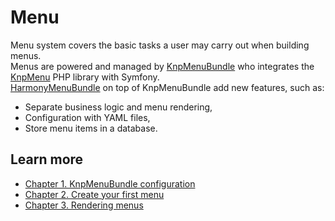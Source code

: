 # Menu

Menu system covers the basic tasks a user may carry out when building menus.  
Menus are powered and managed by [KnpMenuBundle](https://packagist.org/packages/knplabs/knp-menu-bundle) who integrates the [KnpMenu](https://github.com/KnpLabs/KnpMenu) PHP library with Symfony.  
[HarmonyMenuBundle](https://packagist.org/packages/harmony/menu-bundle) on top of KnpMenuBundle add new features, such as:

* Separate business logic and menu rendering,
* Configuration with YAML files,
* Store menu items in a database.

## Learn more

* [Chapter 1. KnpMenuBundle configuration](knpmenubundle-configuration.md)
* [Chapter 2. Create your first menu](create-your-first-menu.md)
* [Chapter 3. Rendering menus](rendering-menus.md)

